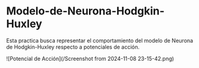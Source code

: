 # Modelo-de-Neurona-Hodgkin-Huxley
Esta practica busca representar el comportamiento del modelo de Neurona de Hodgkin-Huxley respecto a potenciales de acción.

![Potencial de Acción](/Screenshot from 2024-11-08 23-15-42.png)
